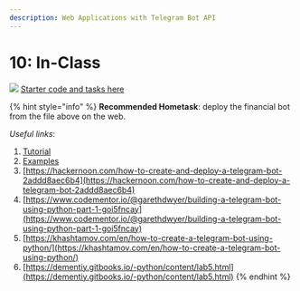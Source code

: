 ```yaml
---
description: Web Applications with Telegram Bot API
---
```


# 10: In-Class

![](../.gitbook/assets/25231.png) [Starter code and tasks here](https://raw.githubusercontent.com/ternikov/hse/gh-pages/hw5/Seminar10.ipynb)

{% hint style="info" %}
**Recommended Hometask**: deploy the financial bot from the file above on the web.

_Useful links_:

1. [Tutorial](https://www.toptal.com/python/telegram-bot-tutorial-python)
2. [Examples](https://github.com/eternnoir/pyTelegramBotAPI)
3. [https://hackernoon.com/how-to-create-and-deploy-a-telegram-bot-2addd8aec6b4](https://hackernoon.com/how-to-create-and-deploy-a-telegram-bot-2addd8aec6b4)
4. [https://www.codementor.io/@garethdwyer/building-a-telegram-bot-using-python-part-1-goi5fncay](https://www.codementor.io/@garethdwyer/building-a-telegram-bot-using-python-part-1-goi5fncay)
5. [https://khashtamov.com/en/how-to-create-a-telegram-bot-using-python/](https://khashtamov.com/en/how-to-create-a-telegram-bot-using-python/)
6. [https://dementiy.gitbooks.io/-python/content/lab5.html](https://dementiy.gitbooks.io/-python/content/lab5.html)
{% endhint %}

